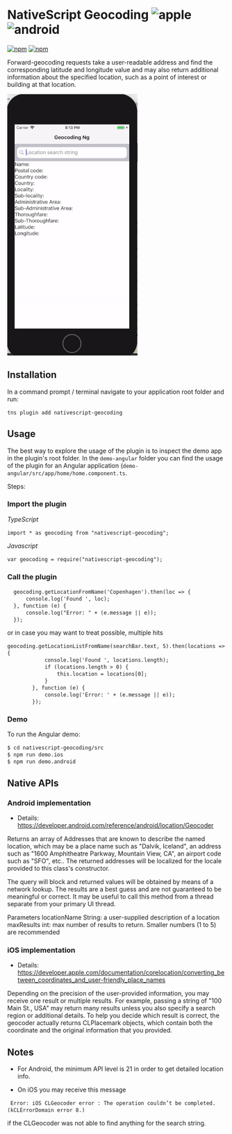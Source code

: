 # NativeScript Geocoding ![apple](https://cdn3.iconfinder.com/data/icons/picons-social/57/16-apple-32.png) ![android](https://cdn4.iconfinder.com/data/icons/logos-3/228/android-32.png)

[![npm](https://img.shields.io/npm/v/nativescript-geocoding.svg)](https://www.npmjs.com/package/nativescript-geocoding)
[![npm](https://img.shields.io/npm/dm/nativescript-geocoding.svg)](https://www.npmjs.com/package/nativescript-geocoding)

Forward-geocoding requests take a user-readable address and find the corresponding latitude and longitude value and may also return additional information about the specified location, such as a point of interest or building at that location.

![](screenshots/nativescript-geocoding.gif?raw=true)

## Installation

In a command prompt / terminal navigate to your application root folder and run:

```
tns plugin add nativescript-geocoding
```

## Usage

The best way to explore the usage of the plugin is to inspect the demo app in the plugin's root folder.
In the `demo-angular` folder you can find the usage of the plugin for an Angular application (`demo-angular/src/app/home/home.component.ts`.

Steps:

### Import the plugin

_TypeScript_

```
import * as geocoding from "nativescript-geocoding";
```

_Javascript_

```
var geocoding = require("nativescript-geocoding");
```

### Call the plugin

```
  geocoding.getLocationFromName('Copenhagen').then(loc => {
      console.log('Found ', loc);
  }, function (e) {
      console.log("Error: " + (e.message || e));
  });
```
or in case you may want to treat possible, multiple hits

```
geocoding.getLocationListFromName(searchBar.text, 5).then(locations => {
            console.log('Found ', locations.length);
            if (locations.length > 0) {
                this.location = locations[0];
            }
        }, function (e) {
            console.log('Error: ' + (e.message || e));
        });
```


### Demo

To run the Angular demo:

```
$ cd nativescript-geocoding/src
$ npm run demo.ios
$ npm run demo.android
```

## Native APIs

### Android implementation

- Details: https://developer.android.com/reference/android/location/Geocoder

Returns an array of Addresses that are known to describe the named location, which may be a place name
such as "Dalvik, Iceland", an address such as "1600 Amphitheatre Parkway, Mountain View, CA",
an airport code such as "SFO", etc.. The returned addresses will be localized for the locale provided
to this class's constructor.

The query will block and returned values will be obtained by means of a network lookup. The
results are a best guess and are not guaranteed to be meaningful or correct. It may be useful to
call this method from a thread separate from your primary UI thread.

Parameters
locationName String: a user-supplied description of a location
maxResults int: max number of results to return. Smaller numbers (1 to 5) are recommended

### iOS implementation

- Details: https://developer.apple.com/documentation/corelocation/converting_between_coordinates_and_user-friendly_place_names

Depending on the precision of the user-provided information, you may receive one result or multiple results.
For example, passing a string of "100 Main St., USA" may return many results unless you also specify a search
region or additional details. To help you decide which result is correct, the geocoder actually returns
CLPlacemark objects, which contain both the coordinate and the original information that you provided.


## Notes

-   For Android, the minimum API level is 21 in order to get detailed location info.

-   On iOS you may receive this message

```
 Error: iOS CLGeocoder error : The operation couldn’t be completed. (kCLErrorDomain error 8.)
```

if the CLGeocoder was not able to find anything for the search string.
